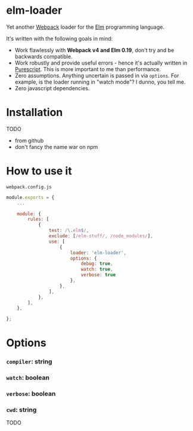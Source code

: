 # elm-loader

Yet another [Webpack][webpack-home] loader for the [Elm][elm-home] programming language.

It's written with the following goals in mind:

-   Work flawlessly with **Webpack v4 and Elm 0.19**, don't try and be backwards compatible.
-   Work robustly and provide useful errors - hence it's actually written in [Purescript][purescript-home]. This is more important to me than performance.
-   Zero assumptions. Anything uncertain is passed in via `options`. For example, is the loader running in "watch mode"? I dunno, you tell me.
-   Zero javascript dependencies.

# Installation

TODO

-   from github
-   don't fancy the name war on npm

# How to use it

`webpack.config.js`

```javascript
module.exports = {
    ...

    module: {
        rules: [
            {
                test: /\.elm$/,
                exclude: [/elm-stuff/, /node_modules/],
                use: [
                    {
                        loader: 'elm-loader',
                        options: {
                            debug: true,
                            watch: true,
                            verbose: true
                        },
                    },
                ],
            },
        ],
    },

};
```

# Options

### `compiler`: string

### `watch`: boolean

### `verbose`: boolean

### `cwd`: string

TODO

[elm-home]: https://elm-lang.org/
[purescript-home]: http://www.purescript.org/
[webpack-home]: https://webpack.js.org/
